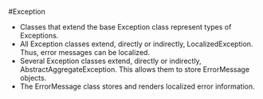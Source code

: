 #Exception

* Classes that extend the base Exception class represent types of Exceptions.
* All Exception classes extend, directly or indirectly, LocalizedException. Thus, error messages can be localized.
* Several Exception classes extend, directly or indirectly, AbstractAggregateException. This allows them to store ErrorMessage objects.
* The ErrorMessage class stores and renders localized error information.

